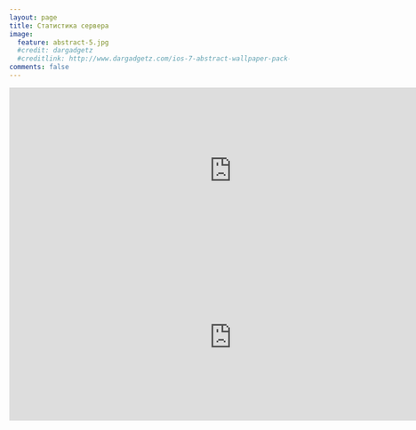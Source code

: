 ```yaml
---
layout: page
title: Статистика сервера
image:
  feature: abstract-5.jpg
  #credit: dargadgetz
  #creditlink: http://www.dargadgetz.com/ios-7-abstract-wallpaper-pack-for-iphone-5-and-ipod-touch-retina/
comments: false
---
```


<center>
<iframe id="iframe1" src="http://terraria-servers.com/statistics/chart/daily/players/178/" height="300" width="800" frameborder="0" marginwidth="0" marginheight="0" scrolling="no"></iframe>

<iframe id="iframe2" src="http://terraria-servers.com/statistics/chart/daily/uptime/178/" height="300" width="800" frameborder="0" marginwidth="0" marginheight="0" scrolling="no"></iframe>
</center>
